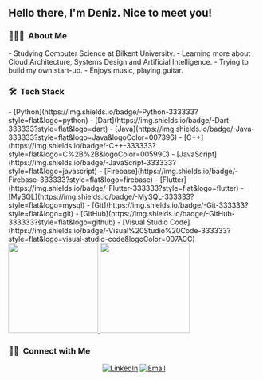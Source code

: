 <h2> Hello there, I'm Deniz. Nice to meet you!</h2>

<h3> 👨🏻‍💻 &nbsp;About Me </h3>
- Studying Computer Science at Bilkent University.
- Learning more about Cloud Architecture, Systems Design and Artificial Intelligence.
- Trying to build my own start-up.
- Enjoys music, playing guitar.

<h3> 🛠 &nbsp;Tech Stack</h3>
- [Python](https://img.shields.io/badge/-Python-333333?style=flat&logo=python)
- [Dart](https://img.shields.io/badge/-Dart-333333?style=flat&logo=dart)
- [Java](https://img.shields.io/badge/-Java-333333?style=flat&logo=Java&logoColor=007396)
- [C++](https://img.shields.io/badge/-C++-333333?style=flat&logo=C%2B%2B&logoColor=00599C)
- [JavaScript](https://img.shields.io/badge/-JavaScript-333333?style=flat&logo=javascript)
- [Firebase](https://img.shields.io/badge/-Firebase-333333?style=flat&logo=firebase)
- [Flutter](https://img.shields.io/badge/-Flutter-333333?style=flat&logo=flutter)
- [MySQL](https://img.shields.io/badge/-MySQL-333333?style=flat&logo=mysql)
- [Git](https://img.shields.io/badge/-Git-333333?style=flat&logo=git)
- [GitHub](https://img.shields.io/badge/-GitHub-333333?style=flat&logo=github)
- [Visual Studio Code](https://img.shields.io/badge/-Visual%20Studio%20Code-333333?style=flat&logo=visual-studio-code&logoColor=007ACC)

<br/>

<a href="https://github.com/AVS1508">
  <img height="180em" src="https://github-readme-stats.vercel.app/api?username=deniz-123&theme=buefy&show_icons=true" />
  <img height="180em" src="https://github-readme-stats.vercel.app/api/top-langs/?username=deniz-123&theme=buefy&layout=compact" />
</a>

<br/>

<h3> 🤝🏻 &nbsp;Connect with Me </h3>

<p align="center">
<a href="https://www.linkedin.com/in/AVS1508/"><img alt="LinkedIn" src="https://img.shields.io/badge/LinkedIn-Aditya%20Vikram%20Singh-blue?style=flat-square&logo=linkedin"></a>
<a href="mailto:berkant.demirors@ug.bilkent.edu.tr"><img alt="Email" src="https://img.shields.io/badge/Email-avsingh@umass.edu-blue?style=flat-square&logo=gmail"></a>
</p>
